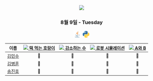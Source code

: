 <div align="center">
  <h3><img src="https://images.velog.io/images/kyle/post/b43968c8-412e-4bad-9e02-805bd14d5445/what-is-an-algorithm.png" height="300"/></h3>

  ### <center>**8월 9일 - Tuesday**</center>
  <!--Java-->
  <img src="https://raw.githubusercontent.com/vscode-icons/vscode-icons/master/icons/file_type_jar.svg" height="25"/>
  <!--Python-->
  <img src="https://raw.githubusercontent.com/vscode-icons/vscode-icons/master/icons/file_type_python.svg" height="25"/>

  <!--문제를 풀었으면 위의 아이콘을 복사해서 붙여넣기-->
  <!--링크 삽입할 때 Forked Repo(개인 저장소)가 아닌 Remote Repo(원본 저장소) 주소를 붙여넣을 것-->
  |이름|[<img src="https://d2gd6pc034wcta.cloudfront.net/tier/10.svg" height="12"> 떡 먹는 호랑이](https://www.acmicpc.net/problem/2502)|[<img src="https://d2gd6pc034wcta.cloudfront.net/tier/11.svg" height="12"> 감소하는 수](https://www.acmicpc.net/problem/1038)|[<img src="https://d2gd6pc034wcta.cloudfront.net/tier/11.svg" height="12"> 로봇 시뮬레이션](https://www.acmicpc.net/problem/2174)|[<img src="https://d2gd6pc034wcta.cloudfront.net/tier/11.svg" height="12"> A와 B](https://www.acmicpc.net/problem/12904)|
  |:---:|:---:|:---:|:---:|:---:|
  |[김민수](https://github.com/Minsu9130)|🧠|🧠|🧠|🧠|
  |[김병훈](https://github.com/hunibottle)|🧠|🧠|🧠|🧠|
  |[송진호](https://github.com/sth4881)|🧠|🧠|🧠|🧠|🧠|

